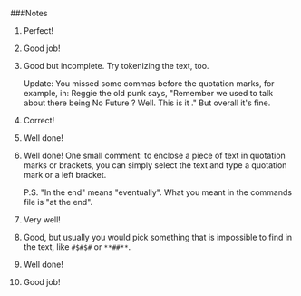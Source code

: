 ###Notes

1. Perfect!

2. Good job!

3. Good but incomplete. Try tokenizing the text, too.

   Update: You missed some commas before the quotation marks, for example, in:
   Reggie the old punk says, "Remember we used to talk about there being No Future ? Well. This is it ."
   But overall it's fine.

4. Correct!

5. Well done!

6. Well done! One small comment: to enclose a piece of text in quotation marks or brackets, you can simply select the text and type a quotation mark or a left bracket.
   
   P.S. "In the end" means "eventually". What you meant in the commands file is "at the end".

7. Very well!

8. Good, but usually you would pick something that is impossible to find in the text, like `#$#$#` or `**##**`.

9. Well done!

10. Good job!
